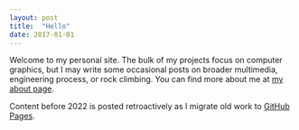 ```yaml
---
layout: post
title:  "Hello"
date: 2017-01-01
---
```


Welcome to my personal site. The bulk of my projects focus on computer graphics, but I may write some occasional posts on broader multimedia, engineering process, or rock climbing. You can find more about me at [my about page](about).

Content before 2022 is posted retroactively as I migrate old work to [GitHub Pages](https://pages.github.com/).
